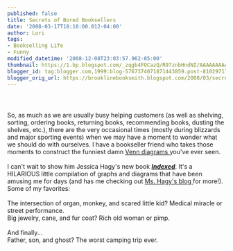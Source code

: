 ```yaml
---
published: false
title: Secrets of Bored Booksellers
date: '2008-03-17T18:10:00.012-04:00'
author: Lori
tags:
- Bookselling Life
- Funny
modified_datetime: '2008-12-08T23:03:57.962-05:00'
thumbnail: https://1.bp.blogspot.com/_zqgb4FOCazQ/R97znbHndNI/AAAAAAAAAF4/sFHppZKS18E/s72-c/indexed.jpg
blogger_id: tag:blogger.com,1999:blog-5767374071871443859.post-8102971778120856290
blogger_orig_url: https://brooklinebooksmith.blogspot.com/2008/03/secrets-of-bored-booksellers.html
---
```


<a href="https://1.bp.blogspot.com/_zqgb4FOCazQ/R97znbHndNI/AAAAAAAAAF4/sFHppZKS18E/s1600-h/indexed.jpg"><img id="BLOGGER_PHOTO_ID_5178844480142800082" style="DISPLAY: block; MARGIN: 0px auto 10px; CURSOR: hand; TEXT-ALIGN: center" alt="" src="https://1.bp.blogspot.com/_zqgb4FOCazQ/R97znbHndNI/AAAAAAAAAF4/sFHppZKS18E/s200/indexed.jpg" border="0" /></a><br /><div><a href="https://4.bp.blogspot.com/_zqgb4FOCazQ/R97zBLHndMI/AAAAAAAAAFw/1Z-L6pajDsw/s1600-h/indexed.jpg"></a>So, as much as we are usually busy helping customers (as well as shelving, sorting, ordering books, returning books, recommending books, dusting the shelves, etc.), there are the very occasional times (mostly during blizzards and major sporting events) when we may have a moment to wonder what we should do with ourselves. I have a bookseller friend who takes those moments to construct the funniest damn <a href="https://en.wikipedia.org/wiki/Venn_diagram">Venn diagrams </a>you've ever seen.<br /><br />I can't wait to show him Jessica Hagy's new book <strong><em><a href="https://brookline.booksense.com/NASApp/store/Search?s=results&amp;initiate=yes&amp;fromauthor=yes&amp;author=6105681">Indexed</a></em></strong>. It's a HILARIOUS little compilation of graphs and diagrams that have been amusing me for days (and has me checking out <a href="https://indexed.blogspot.com/">Ms. Hagy's blog </a>for more!). Some of my favorites:<br /><br />The intersection of organ, monkey, and scared little kid? Medical miracle or street performance.<br />Big jewelry, cane, and fur coat? Rich old woman or pimp.<br /><br />And finally...<br />Father, son, and ghost? The worst camping trip ever.</div>